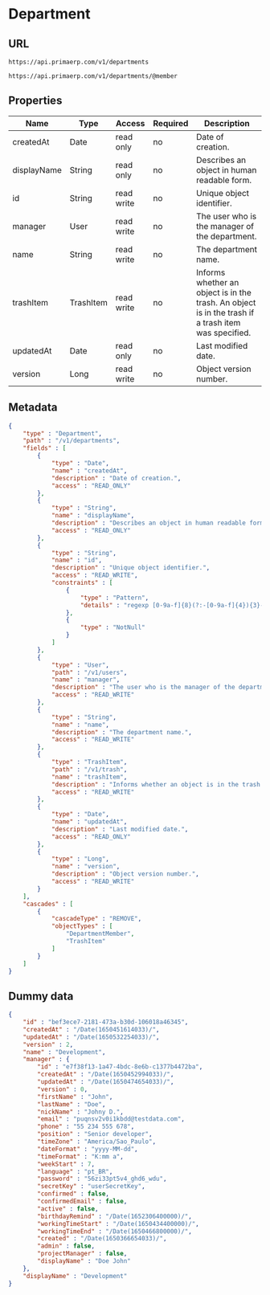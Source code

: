 Department
==

## URL

	https://api.primaerp.com/v1/departments

	https://api.primaerp.com/v1/departments/@member

## Properties

| Name        | Type      | Access     | Required | Description                                                                                         |
|-------------|-----------|------------|----------|-----------------------------------------------------------------------------------------------------|
| createdAt   | Date      | read only  | no       | Date of creation.                                                                                   |
| displayName | String    | read only  | no       | Describes an object in human readable form.                                                         |
| id          | String    | read write | no       | Unique object identifier.                                                                           |
| manager     | User      | read write | no       | The user who is the manager of the department.                                                      |
| name        | String    | read write | no       | The department name.                                                                                |
| trashItem   | TrashItem | read write | no       | Informs whether an object is in the trash. An object is in the trash if a trash item was specified. |
| updatedAt   | Date      | read only  | no       | Last modified date.                                                                                 |
| version     | Long      | read write | no       | Object version number.                                                                              |

## Metadata

```JSON
{
	"type" : "Department",
	"path" : "/v1/departments",
	"fields" : [
		{
			"type" : "Date",
			"name" : "createdAt",
			"description" : "Date of creation.",
			"access" : "READ_ONLY"
		},
		{
			"type" : "String",
			"name" : "displayName",
			"description" : "Describes an object in human readable form.",
			"access" : "READ_ONLY"
		},
		{
			"type" : "String",
			"name" : "id",
			"description" : "Unique object identifier.",
			"access" : "READ_WRITE",
			"constraints" : [
				{
					"type" : "Pattern",
					"details" : "regexp [0-9a-f]{8}(?:-[0-9a-f]{4}){3}-[0-9a-f]{12}"
				},
				{
					"type" : "NotNull"
				}
			]
		},
		{
			"type" : "User",
			"path" : "/v1/users",
			"name" : "manager",
			"description" : "The user who is the manager of the department.",
			"access" : "READ_WRITE"
		},
		{
			"type" : "String",
			"name" : "name",
			"description" : "The department name.",
			"access" : "READ_WRITE"
		},
		{
			"type" : "TrashItem",
			"path" : "/v1/trash",
			"name" : "trashItem",
			"description" : "Informs whether an object is in the trash. An object is in the trash if a trash item was specified.",
			"access" : "READ_WRITE"
		},
		{
			"type" : "Date",
			"name" : "updatedAt",
			"description" : "Last modified date.",
			"access" : "READ_ONLY"
		},
		{
			"type" : "Long",
			"name" : "version",
			"description" : "Object version number.",
			"access" : "READ_WRITE"
		}
	],
	"cascades" : [
		{
			"cascadeType" : "REMOVE",
			"objectTypes" : [
				"DepartmentMember",
				"TrashItem"
			]
		}
	]
}
```

## Dummy data

```JSON
{
	"id" : "bef3ece7-2181-473a-b30d-106018a46345",
	"createdAt" : "/Date(1650451614033)/",
	"updatedAt" : "/Date(1650532254033)/",
	"version" : 2,
	"name" : "Development",
	"manager" : {
		"id" : "e7f38f13-1a47-4bdc-8e6b-c1377b4472ba",
		"createdAt" : "/Date(1650452994033)/",
		"updatedAt" : "/Date(1650474654033)/",
		"version" : 0,
		"firstName" : "John",
		"lastName" : "Doe",
		"nickName" : "Johny D.",
		"email" : "puqnsv2v0i1kbdd@testdata.com",
		"phone" : "55 234 555 678",
		"position" : "Senior developer",
		"timeZone" : "America/Sao_Paulo",
		"dateFormat" : "yyyy-MM-dd",
		"timeFormat" : "K:mm a",
		"weekStart" : 7,
		"language" : "pt_BR",
		"password" : "56zi33pt5v4_ghd6_wdu",
		"secretKey" : "userSecretKey",
		"confirmed" : false,
		"confirmedEmail" : false,
		"active" : false,
		"birthdayRemind" : "/Date(1652306400000)/",
		"workingTimeStart" : "/Date(1650434400000)/",
		"workingTimeEnd" : "/Date(1650466800000)/",
		"created" : "/Date(1650366654033)/",
		"admin" : false,
		"projectManager" : false,
		"displayName" : "Doe John"
	},
	"displayName" : "Development"
}
```
